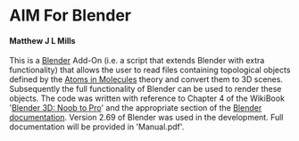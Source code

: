 # AIM For Blender
#### Matthew J L Mills

This is a [Blender](http://www.blender.org) Add-On (i.e. a script that extends Blender with extra functionality) that allows the user to read files containing topological objects defined by the [Atoms in Molecules](http://www.chemistry.mcmaster.ca/bader/) theory and convert them to 3D scenes. Subsequently the full functionality of Blender can be used to render these objects.
The code was written with reference to Chapter 4 of the WikiBook '[Blender 3D: Noob to Pro](http://en.wikibooks.org/wiki/Blender_3D:_Noob_to_Pro#Table_of_Contents/)' and the appropriate section of the [Blender documentation](http://wiki.blender.org/index.php/Doc:2.6/Manual/Extensions/). Version 2.69 of Blender was used in the development.
Full documentation will be provided in 'Manual.pdf'.
